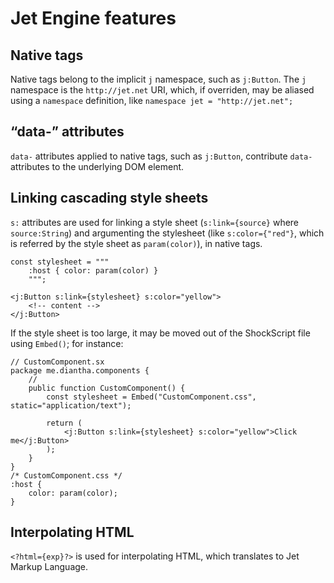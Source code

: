 # Jet Engine features

## Native tags

Native tags belong to the implicit `j` namespace, such as `j:Button`. The `j` namespace is the `http://jet.net` URI, which, if overriden, may be aliased using a `namespace` definition, like `namespace jet = "http://jet.net";`

## “data-” attributes

`data-` attributes applied to native tags, such as `j:Button`, contribute `data-` attributes to the underlying DOM element.

## Linking cascading style sheets

`s:` attributes are used for linking a style sheet (`s:link={source}` where `source:String`) and argumenting the stylesheet (like `s:color={"red"}`, which is referred by the style sheet as `param(color)`), in native tags.

```
const stylesheet = """
    :host { color: param(color) }
    """;

<j:Button s:link={stylesheet} s:color="yellow">
    <!-- content -->
</j:Button>
```

If the style sheet is too large, it may be moved out of the ShockScript file using `Embed()`; for instance:

```plain
// CustomComponent.sx
package me.diantha.components {
    //
    public function CustomComponent() {
        const stylesheet = Embed("CustomComponent.css", static="application/text");

        return (
            <j:Button s:link={stylesheet} s:color="yellow">Click me</j:Button>
        );
    }
}
/* CustomComponent.css */
:host {
    color: param(color);
}
```

## Interpolating HTML

`<?html={exp}?>` is used for interpolating HTML, which translates to Jet Markup Language.